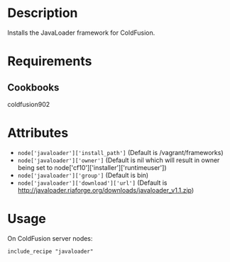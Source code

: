 Description
===========

Installs the JavaLoader framework for ColdFusion.

Requirements
============

Cookbooks
---------

coldfusion902

Attributes
==========

* `node['javaloader']['install_path']` (Default is /vagrant/frameworks)
* `node['javaloader']['owner']` (Default is nil which will result in owner being set to node['cf10']['installer']['runtimeuser'])
* `node['javaloader']['group']` (Default is bin)
* `node['javaloader']['download']['url']` (Default is http://javaloader.riaforge.org/downloads/javaloader_v1.1.zip)

Usage
=====

On ColdFusion server nodes:

    include_recipe "javaloader"


